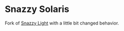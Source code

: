 # Snazzy Solaris

Fork of [Snazzy Light](https://marketplace.visualstudio.com/items?itemName%3Dloilo.snazzy-light) with a little bit changed behavior.
